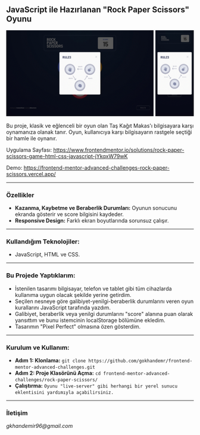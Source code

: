 ## JavaScript ile Hazırlanan "Rock Paper Scissors" Oyunu

![Rock Paper Scissors](./rock-paper-scissors.gif)

Bu proje, klasik ve eğlenceli bir oyun olan Taş Kağıt Makas'ı bilgisayara karşı oynamanıza olanak tanır. Oyun, kullanıcıya karşı bilgisayarın rastgele seçtiği bir hamle ile oynanır.

Uygulama Sayfası: https://www.frontendmentor.io/solutions/rock-paper-scissors-game-html-css-javascript-jYkqxW79wK

Demo: https://frontend-mentor-advanced-challenges-rock-paper-scissors.vercel.app/

---

### Özellikler
* **Kazanma, Kaybetme ve Beraberlik Durumları:** Oyunun sonucunu ekranda gösterir ve score bilgisini kaydeder.
* **Responsive Design:** Farklı ekran boyutlarında sorunsuz çalışır.

---

### Kullandığım Teknolojiler:
- JavaScript, HTML ve CSS.

---

### Bu Projede Yaptıklarım:
- İstenilen tasarımı bilgisayar, telefon ve tablet gibi tüm cihazlarda kullanıma uygun olacak şekilde yerine getirdim.
- Seçilen nesneye göre galibiyet-yenilgi-beraberlik durumlarını veren oyun kurallarını JavaScript tarafında yazdım.
- Galibiyet, beraberlik veya yenilgi durumlarını "score" alanına puan olarak yansıttım ve bunu istemcinin localStorage bölümüne ekledim.
- Tasarımın "Pixel Perfect" olmasına özen gösterdim.

---

### Kurulum ve Kullanım:
- **Adım 1: Klonlama:** `git clone https://github.com/gokhandemr/frontend-mentor-advanced-challenges.git`
- **Adım 2: Proje Klasörünü Açma:** `cd frontend-mentor-advanced-challenges/rock-paper-scissors/`
- **Çalıştırma:** `Oyunu "live-server" gibi herhangi bir yerel sunucu eklentisini yardımıyla açabilirsiniz.`

---

### İletişim
_gkhandemir96@gmail.com_
